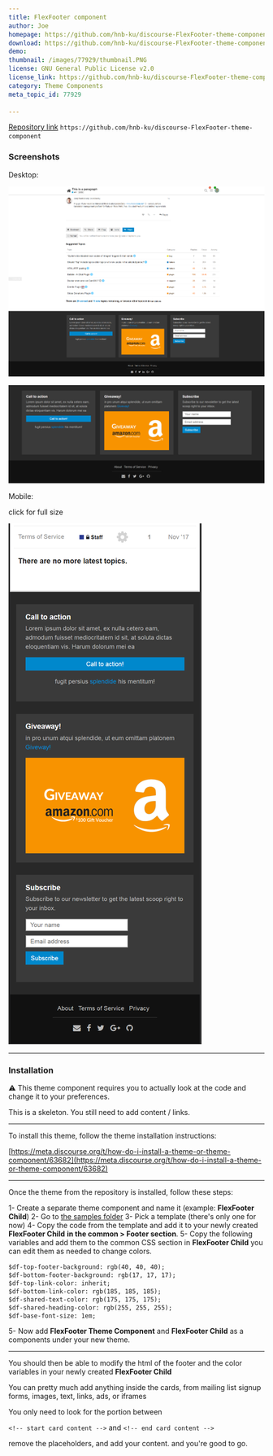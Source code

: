 ```yaml
---
title: FlexFooter component
author: Joe
homepage: https://github.com/hnb-ku/discourse-FlexFooter-theme-component
download: https://github.com/hnb-ku/discourse-FlexFooter-theme-component
demo: 
thumbnail: /images/77929/thumbnail.PNG
license: GNU General Public License v2.0
license_link: https://github.com/hnb-ku/discourse-FlexFooter-theme-component/blob/master/LICENSE
category: Theme Components
meta_topic_id: 77929

---
```



[Repository link](https://github.com/hnb-ku/discourse-FlexFooter-theme-component)
`https://github.com/hnb-ku/discourse-FlexFooter-theme-component`


### Screenshots

Desktop:

![Desktop screenshot: 673x500, 75%](/images/77929/xNYy9DI51BYR46ygUjNvVC6AH9c.PNG)


![Desktop screenshot zoom: 690x264, 73%](/images/77929/s4sSWu4BrcYGSuWY5IUavgjx09K.PNG)

Mobile:

click for full size

![Mobile Screenshot: 185x500, 45%](/images/77929/yTKDDVrgyWtiw3dCe7jzmoKruI1.PNG)


<hr>

### Installation

:warning: This theme component requires you to actually look at the code and change it to your preferences. 

This is a skeleton. You still need to add content / links.

<hr> 

To install this theme, follow the theme installation instructions:

[https://meta.discourse.org/t/how-do-i-install-a-theme-or-theme-component/63682](https://meta.discourse.org/t/how-do-i-install-a-theme-or-theme-component/63682)

<hr>

Once the theme from the repository is installed, follow these steps: 

1- Create a separate theme component and name it (example: **FlexFooter Child**)
2- Go to [the samples folder](https://github.com/hnb-ku/discourse-FlexFooter-theme-component/tree/master/samples) 
3- Pick a template (there's only one for now)
4- Copy the code from the template and add it to your newly created **FlexFooter Child** 
**in the common > Footer section**. 
5- Copy the following variables and add them to the common CSS section in **FlexFooter Child** you can edit them as needed to change colors.
```
$df-top-footer-background: rgb(40, 40, 40);
$df-bottom-footer-background: rgb(17, 17, 17);
$df-top-link-color: inherit;
$df-bottom-link-color: rgb(185, 185, 185);
$df-shared-text-color: rgb(175, 175, 175);
$df-shared-heading-color: rgb(255, 255, 255);
$df-base-font-size: 1em;
```
5- Now add **FlexFooter Theme Component** and **FlexFooter Child** as a components under your new theme.

<hr>

You should then be able to modify the html of the footer and the color variables in your newly created **FlexFooter Child**

You can pretty much add anything inside the cards, from mailing list signup forms,  images, text, links, ads, or iframes 

You only need to look for the portion between 

`<!-- start card content -->` 
and 
`<!-- end card content -->` 

remove the placeholders, and add your content. and you're good to go.